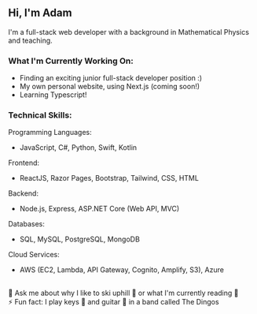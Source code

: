 ## Hi, I'm Adam

I'm a full-stack web developer with a background in Mathematical Physics and teaching.

### What I'm Currently Working On:

- Finding an exciting junior full-stack developer position :)
- My own personal website, using Next.js (coming soon!)
- Learning Typescript!

### Technical Skills:

Programming Languages:
- JavaScript, C#, Python, Swift, Kotlin

Frontend:
- ReactJS, Razor Pages, Bootstrap, Tailwind, CSS, HTML

Backend:
- Node.js, Express, ASP.NET Core (Web API, MVC)

Databases:
- SQL, MySQL, PostgreSQL, MongoDB

Cloud Services:
- AWS (EC2, Lambda, API Gateway, Cognito, Amplify, S3), Azure

##

💬 Ask me about why I like to ski uphill 🎿 or what I'm currently reading 📖 <br>
⚡ Fun fact: I play keys 🎹 and guitar 🎸 in a band called The Dingos 


<!--
**adamrodrigues11/adamrodrigues11** is a ✨ _special_ ✨ repository because its `README.md` (this file) appears on your GitHub profile.

Here are some ideas to get you started:

- 🔭 I’m currently working on ...
- 🌱 I’m currently learning ...
- 👯 I’m looking to collaborate on ...
- 🤔 I’m looking for help with ...
- 💬 Ask me about ...
- 📫 How to reach me: ...
- 😄 Pronouns: ...
- ⚡ Fun fact: ...
-->
